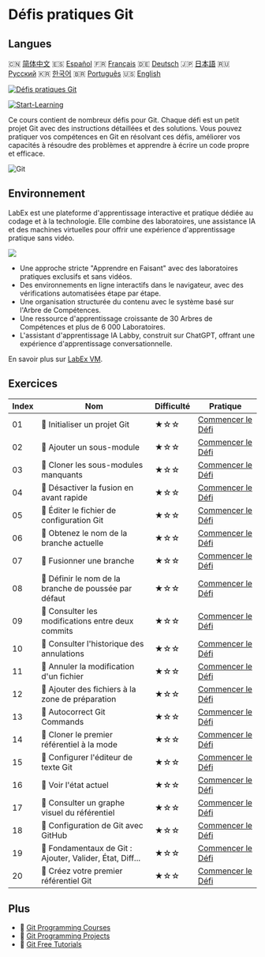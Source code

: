 # Défis pratiques Git

## Langues

🇨🇳 [简体中文](README_zh.md) 🇪🇸 [Español](README_es.md) 🇫🇷 [Français](README_fr.md) 🇩🇪 [Deutsch](README_de.md) 🇯🇵 [日本語](README_ja.md) 🇷🇺 [Русский](README_ru.md) 🇰🇷 [한국어](README_ko.md) 🇧🇷 [Português](README_pt.md) 🇺🇸 [English](README.md) 

[![Défis pratiques Git](https://cover-creator.labex.io/git-practice-challenges.png?lang=fr)](https://labex.io/fr/courses/git-practice-challenges)

[![Start-Learning](https://img.shields.io/badge/Start-Learning-whitesmoke?style=for-the-badge)](https://labex.io/fr/courses/git-practice-challenges)

Ce cours contient de nombreux défis pour Git. Chaque défi est un petit projet Git avec des instructions détaillées et des solutions. Vous pouvez pratiquer vos compétences en Git en résolvant ces défis, améliorer vos capacités à résoudre des problèmes et apprendre à écrire un code propre et efficace.

![Git](https://img.shields.io/badge/Git-whitesmoke?style=for-the-badge&logo=git)


## Environnement

LabEx est une plateforme d'apprentissage interactive et pratique dédiée au codage et à la technologie. Elle combine des laboratoires, une assistance IA et des machines virtuelles pour offrir une expérience d'apprentissage pratique sans vidéo.

![](https://tutorial-screenshot.getvm.io/images/vm-1725247253.png)

- Une approche stricte "Apprendre en Faisant" avec des laboratoires pratiques exclusifs et sans vidéos.
- Des environnements en ligne interactifs dans le navigateur, avec des vérifications automatisées étape par étape.
- Une organisation structurée du contenu avec le système basé sur l'Arbre de Compétences.
- Une ressource d'apprentissage croissante de 30 Arbres de Compétences et plus de 6 000 Laboratoires.
- L'assistant d'apprentissage IA Labby, construit sur ChatGPT, offrant une expérience d'apprentissage conversationnelle.

En savoir plus sur [LabEx VM](https://support.labex.io/using-labex/virtual-machine).

## Exercices

|   Index | Nom                                                      | Difficulté   | Pratique                                                                                                                           |
|---------|----------------------------------------------------------|--------------|------------------------------------------------------------------------------------------------------------------------------------|
|      01 | 🎯 Initialiser un projet Git                             | ★☆☆          | <a target='_blank' href='https://labex.io/fr/labs/git-initialize-git-project-385166'>Commencer le Défi</a>                         |
|      02 | 🎯 Ajouter un sous-module                                | ★☆☆          | <a target='_blank' href='https://labex.io/fr/labs/git-add-a-submodule-challenge-12611'>Commencer le Défi</a>                       |
|      03 | 🎯 Cloner les sous-modules manquants                     | ★☆☆          | <a target='_blank' href='https://labex.io/fr/labs/git-clone-missing-submodules-challenge-12620'>Commencer le Défi</a>              |
|      04 | 🎯 Désactiver la fusion en avant rapide                  | ★☆☆          | <a target='_blank' href='https://labex.io/fr/labs/git-disable-fast-forward-merging-challenge-12642'>Commencer le Défi</a>          |
|      05 | 🎯 Éditer le fichier de configuration Git                | ★☆☆          | <a target='_blank' href='https://labex.io/fr/labs/git-edit-git-configuration-file-challenge-12645'>Commencer le Défi</a>           |
|      06 | 🎯 Obtenez le nom de la branche actuelle                 | ★☆☆          | <a target='_blank' href='https://labex.io/fr/labs/git-get-the-current-branch-name-challenge-12633'>Commencer le Défi</a>           |
|      07 | 🎯 Fusionner une branche                                 | ★☆☆          | <a target='_blank' href='https://labex.io/fr/labs/git-merge-a-branch-challenge-12655'>Commencer le Défi</a>                        |
|      08 | 🎯 Définir le nom de la branche de poussée par défaut    | ★☆☆          | <a target='_blank' href='https://labex.io/fr/labs/git-set-default-push-branch-name-challenge-12672'>Commencer le Défi</a>          |
|      09 | 🎯 Consulter les modifications entre deux commits        | ★☆☆          | <a target='_blank' href='https://labex.io/fr/labs/git-view-changes-between-commits-challenge-12684'>Commencer le Défi</a>          |
|      10 | 🎯 Consulter l'historique des annulations                | ★☆☆          | <a target='_blank' href='https://labex.io/fr/labs/git-view-undo-history-challenge-12696'>Commencer le Défi</a>                     |
|      11 | 🎯 Annuler la modification d'un fichier                  | ★☆☆          | <a target='_blank' href='https://labex.io/fr/labs/git-cancel-file-change-387714'>Commencer le Défi</a>                             |
|      12 | 🎯 Ajouter des fichiers à la zone de préparation         | ★☆☆          | <a target='_blank' href='https://labex.io/fr/labs/git-add-files-to-the-staging-area-challenge-12675'>Commencer le Défi</a>         |
|      13 | 🎯 Autocorrect Git Commands                              | ★☆☆          | <a target='_blank' href='https://labex.io/fr/labs/git-autocorrect-git-commands-challenge-12614'>Commencer le Défi</a>              |
|      14 | 🎯 Cloner le premier référentiel à la mode               | ★☆☆          | <a target='_blank' href='https://labex.io/fr/labs/git-clone-the-first-trending-repository-12621'>Commencer le Défi</a>             |
|      15 | 🎯 Configurer l'éditeur de texte Git                     | ★☆☆          | <a target='_blank' href='https://labex.io/fr/labs/git-configure-the-git-text-editor-challenge-12673'>Commencer le Défi</a>         |
|      16 | 🎯 Voir l'état actuel                                    | ★☆☆          | <a target='_blank' href='https://labex.io/fr/labs/git-view-current-status-challenge-12695'>Commencer le Défi</a>                   |
|      17 | 🎯 Consulter un graphe visuel du référentiel             | ★☆☆          | <a target='_blank' href='https://labex.io/fr/labs/git-view-a-visual-graph-of-the-repository-challenge-12685'>Commencer le Défi</a> |
|      18 | 🎯 Configuration de Git avec GitHub                      | ★☆☆          | <a target='_blank' href='https://labex.io/fr/labs/git-git-configuration-with-github-23'>Commencer le Défi</a>                      |
|      19 | 🎯 Fondamentaux de Git : Ajouter, Valider, État, Diff... | ★☆☆          | <a target='_blank' href='https://labex.io/fr/labs/shell-git-fundamentals-add-commit-status-diff-387715'>Commencer le Défi</a>      |
|      20 | 🎯 Créez votre premier référentiel Git                   | ★☆☆          | <a target='_blank' href='https://labex.io/fr/labs/git-create-your-first-git-repository-12632'>Commencer le Défi</a>                |

## Plus

- 🔗 [Git Programming Courses](https://github.com/labex-labs/awesome-programming-courses)
- 🔗 [Git Programming Projects](https://github.com/labex-labs/awesome-programming-projects)
- 🔗 [Git Free Tutorials](https://github.com/labex-labs/git-free-tutorials)


